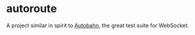 # autoroute

A project similar in spirit to [Autobahn](https://crossbar.io/autobahn/), the great test suite for WebSocket.
